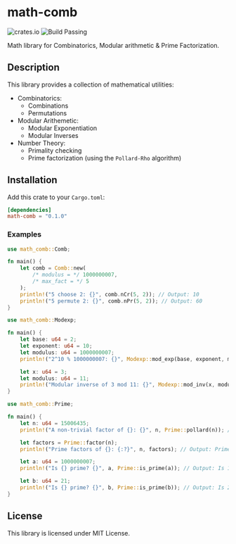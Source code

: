 # math-comb 
![crates.io](https://img.shields.io/crates/v/math-comb.svg) ![Build Passing](https://github.com/Ashwin-1709/math-comb/actions/workflows/rust.yml/badge.svg)

Math library for Combinatorics, Modular arithmetic & Prime Factorization.

## Description

This library provides a collection of mathematical utilities:
- Combinatorics:
    - Combinations
    - Permutations
- Modular Arithemetic:
    - Modular Exponentiation
    - Modular Inverses
- Number Theory:
    - Primality checking
    - Prime factorization (using the `Pollard-Rho` algorithm)

## Installation

Add this crate to your `Cargo.toml`:

```toml
[dependencies]
math-comb = "0.1.0"
```

### Examples
```rust
use math_comb::Comb;

fn main() {
    let comb = Comb::new(
        /* modulus = */ 1000000007,
        /* max_fact = */ 5
    );
    println!("5 choose 2: {}", comb.nCr(5, 2)); // Output: 10
    println!("5 permute 2: {}", comb.nPr(5, 2)); // Output: 60
}
```

```rust
use math_comb::Modexp;

fn main() {
    let base: u64 = 2;
    let exponent: u64 = 10;
    let modulus: u64 = 1000000007;
    println!("2^10 % 1000000007: {}", Modexp::mod_exp(base, exponent, modulus)); // Output: 1024

    let x: u64 = 3;
    let modulus: u64 = 11;
    println!("Modular inverse of 3 mod 11: {}", Modexp::mod_inv(x, modulus)); // Output: 4
}
```

```rust
use math_comb::Prime;

fn main() {
    let n: u64 = 15006435;
    println!("A non-trivial factor of {}: {}", n, Prime::pollard(n)); // Output: A non-trivial factor of 15006435: 3 or 5 or 1000429

    let factors = Prime::factor(n);
    println!("Prime factors of {}: {:?}", n, factors); // Output: Prime factors of 15006435: [3, 5, 1000429]

    let a: u64 = 1000000007;
    println!("Is {} prime? {}", a, Prime::is_prime(a)); // Output: Is 1000000007 prime? true

    let b: u64 = 21;
    println!("Is {} prime? {}", b, Prime::is_prime(b)); // Output: Is 21 prime? false
}
```

## License

This library is licensed under MIT License.